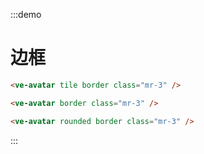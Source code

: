 :::demo
# 边框

```html
<ve-avatar tile border class="mr-3" />

<ve-avatar border class="mr-3" />

<ve-avatar rounded border class="mr-3" />
```
:::